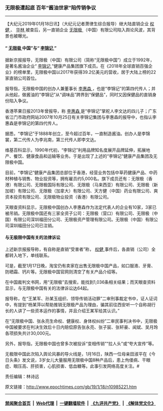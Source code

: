### 无限极遭起底 百年“酱油世家”陷传销争议
------------------------

<p>
 【大纪元2019年01月18日讯】（大纪元记者萧律生综合报导）继大陆直销企业
 <a href="http://www.epochtimes.com/gb/tag/%E6%9D%83%E5%81%A5.html">
  权健
 </a>
 、
 <a href="http://www.epochtimes.com/gb/tag/%E5%8D%8E%E6%9E%97.html">
  华林
 </a>
 被查后，另一直销企业
 <a href="http://www.epochtimes.com/gb/tag/%E6%97%A0%E9%99%90%E6%9E%81.html">
  无限极
 </a>
 （中国）有限公司陷入舆论风波，其背景也被曝光。
</p>
<h4>
 “
 <a href="http://www.epochtimes.com/gb/tag/%E6%97%A0%E9%99%90%E6%9E%81.html">
  无限极
 </a>
 中国”与“
 <a href="http://www.epochtimes.com/gb/tag/%E6%9D%8E%E9%94%A6%E8%AE%B0.html">
  李锦记
 </a>
 ”
</h4>
<p>
 据新京报报导，无限极（中国）有限公司（简称“无限极中国”）成立于1992年，是著名酱油企业“
 <a href="http://www.epochtimes.com/gb/tag/%E6%9D%8E%E9%94%A6%E8%AE%B0.html">
  李锦记
 </a>
 ”健康产品集团旗下成员。在《2018年全球直销百强企业》的榜单里，无限极中国以2017年获得39.2亿美元的营收，居于大陆上榜的22家直销公司首位。
</p>
<p>
 报导指，无限极中国的创办人兼董事长
 <a href="http://www.epochtimes.com/gb/tag/%E6%9D%8E%E6%83%A0%E6%A3%AE.html">
  李惠森
 </a>
 ，也是“李锦记”的第四代传人；并从他起，做酱油的“李锦记”从“调味品”跨界到“保健品”，同时又因保健品的直销身份陷入争议。
</p>
<p>
 香港苹果日报2013年曾报导，称
 <a href="http://www.epochtimes.com/gb/tag/%E6%9D%8E%E6%83%A0%E6%A3%AE.html">
  李惠森
 </a>
 是“李锦记”掌舵人李文达的四儿子；广东省江门市政府网站2007年10月25日有关李锦记集团与李惠森的报导中，也指认李惠森是李锦记的第四代传人。
</p>
<p>
 据悉，“李锦记”于1888年创立，至今超过百年，一直制造酱油。创办人是李锦裳，第二代传人为李兆南，第三代传人即李文达。
</p>
<p>
 维基百科显示，1990年代初，“李锦记”利用品牌知名度展开品牌延伸，拓展地产、餐饮、健康食品和运输等业务。于是出现了上述的“李锦记”健康产品集团及无限极中国。
</p>
<p>
 目前，“李锦记”健康产品集团总部位于香港，经营业务包括中草药健康产品、中药材种植与销售、物业投资等，拥有雇员约5,000名。旗下成员还有：无限极（香港）有限公司、无限极国际有限公司、无限极（马来西亚）有限公司、无限极（新加坡）有限公司、无限极（加拿大）有限公司、天方健（中国）药业有限公司、爽资本投资有限公司、无限极物业投资（香港）有限公司。
</p>
<p>
 天眼查资料显示，无限极中国创办人李惠森作为法定代表人的企业有10家，3家已被吊销。无限极中国还有三家全资子公司：无限极（营口）有限公司、无限极（中国）有限公司深圳福田分公司、无限极资产管理有限公司。无限极（中国）有限公司深圳福田分公司已注销。
</p>
<h4>
 与无极限中国有关的法律诉讼
</h4>
<p>
 上述新京报报导称，有自称是直销“受害者”称，
 <a href="http://www.epochtimes.com/gb/tag/%E6%9D%83%E5%81%A5.html">
  权健
 </a>
 事件后，各直销（公司）全都转入地下，单线联系。
</p>
<p>
 可是，截至1月17日晚，淘宝仍有卖家在出售无限极中国产品，如口服液、牙膏、防晒霜、钙片等。无限极中国官网则清空了有关产品介绍等。
</p>
<p>
 在中国裁判文书网，用“无限极”去搜索，能找到1,036条相关结果；而天眼查资料显示，与无限极中国有关的法律诉讼达64起。
</p>
<p>
 报导称，在“王某军、孙某玉组织、领导传销活动罪”二审刑事裁定书中，证人证词中，有提到“杨某萍以帮助推销无限极产品为理由，骗其前往西安听一个自称胡行长的人讲了一些资本运作的事情，并且介绍王某军给其认识。”
</p>
<p>
 在“无限极中国、张永亮生命权、健康权、身体权纠纷”二审民事判决书中，无限极中国被要求在判决生效后十日内赔偿原告张永亮、张子宸、张轩豪、闻斌、吴月玲各项损失共计30,000元。
</p>
<p>
 另外，报导指，无限极中国也曾多次被投诉“变相传销”“拉人头”或“夸大宣传”等。
</p>
<p>
 无极限中国此次陷入舆论风暴的导火线是，1月16日，陕西一位母亲田淑平在《今日头条》发文说，3岁女儿大量服用无限极中国8种产品后，患上佝偻病、干眼症、眼压高、肝损害，心肌损害、低血糖等。此事引发网络高度关注。#
</p>
<p>
 责任编辑：林诗远
</p>

原文链接：http://www.epochtimes.com/gb/19/1/18/n10985221.htm


------------------------
#### [禁闻聚合首页](https://github.com/gfw-breaker/banned-news/blob/master/README.md) &nbsp;|&nbsp; [Web代理](https://github.com/gfw-breaker/open-proxy/blob/master/README.md) &nbsp;|&nbsp; [一键翻墙软件](https://github.com/gfw-breaker/nogfw/blob/master/README.md) &nbsp;|&nbsp; [《九评共产党》](https://github.com/gfw-breaker/9ping.md/blob/master/README.md#九评之一评共产党是什么) &nbsp;|&nbsp; [《解体党文化》](https://github.com/gfw-breaker/jtdwh.md/blob/master/README.md#绪论)